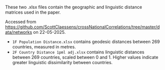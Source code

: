 These two .xlsx files contain the geographic and linguistic distance matrices used in the paper.

Accessed from <https://github.com/ScottClaessens/crossNationalCorrelations/tree/master/data/networks> on 22-05-2025.

- `1F Population Distance.xlsx` contains geodesic distances between 269 countries, measured in metres.
- `2F Country Distance 1pml adj.xlsx` contains linguistic distances between 269 countries, scaled between 0 and 1. Higher values indicate greater linguistic dissimilarity between countries.
